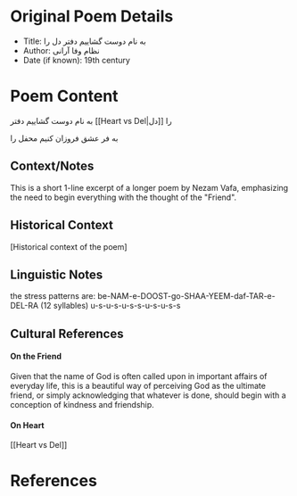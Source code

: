 # Original Poem Details
- Title: به نام دوست گشاییم دفتر دل را
- Author: نظام وفا آرانی
- Date (if known): 19th century


# Poem Content

به نام دوست گشاییم دفتر [[Heart vs Del|دل]]  را

به فر عشق فروزان کنیم محفل  را

## Context/Notes

This is a short 1-line excerpt of a longer poem by Nezam Vafa, emphasizing the need to begin everything with the thought of the "Friend". 

## Historical Context
[Historical context of the poem]

## Linguistic Notes
the stress patterns are: 
be-NAM-e-DOOST-go-SHAA-YEEM-daf-TAR-e-DEL-RA (12 syllables)
u-s-u-s-u-s-s-u-s-u-s-s 

## Cultural References

#### On the Friend
Given that the name of God is often called upon in important affairs of everyday life, this is a beautiful way of perceiving God as the ultimate friend, or simply acknowledging that whatever is done, should begin with a conception of kindness and friendship.

#### On Heart
[[Heart vs Del]]
# References

